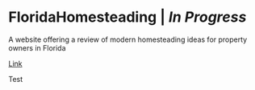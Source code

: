 

# FloridaHomesteading | *In Progress*


A website offering a review of modern homesteading ideas for property owners in Florida

<a href="https://bstefansen.github.io/FloridaHomesteading/">Link</a>

Test
